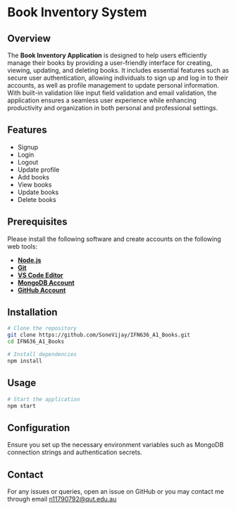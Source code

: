 # Book Inventory System

## Overview
The **Book Inventory Application** is designed to help users efficiently manage their books by providing a user-friendly interface for creating, viewing, updating, and deleting books. It includes essential features such as secure user authentication, allowing individuals to sign up and log in to their accounts, as well as profile management to update personal information. With built-in validation like input field validation and email validation, the application ensures a seamless user experience while enhancing productivity and organization in both personal and professional settings.

## Features
- Signup
- Login
- Logout
- Update profile
- Add books
- View books
- Update books
- Delete books

## Prerequisites
Please install the following software and create accounts on the following web tools:

- **[Node.js](https://nodejs.org/en)**
- **[Git](https://git-scm.com/)**
- **[VS Code Editor](https://code.visualstudio.com/)**
- **[MongoDB Account](https://account.mongodb.com/account/login)**
- **[GitHub Account](https://github.com/signup?source=login)**

## Installation
```sh
# Clone the repository
git clone https://github.com/SoneVijay/IFN636_A1_Books.git
cd IFN636_A1_Books

# Install dependencies
npm install
```

## Usage
```sh
# Start the application
npm start
```

## Configuration
Ensure you set up the necessary environment variables such as MongoDB connection strings and authentication secrets.


## Contact
For any issues or queries, open an issue on GitHub or you may contact me through email n11790792@qut.edu.au
